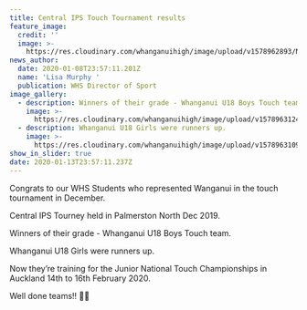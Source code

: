 ```yaml
---
title: Central IPS Touch Tournament results
feature_image:
  credit: ''
  image: >-
    https://res.cloudinary.com/whanganuihigh/image/upload/v1578962893/News/Tournament-December-both-teams.jpg
news_author:
  date: 2020-01-08T23:57:11.201Z
  name: 'Lisa Murphy '
  publication: WHS Director of Sport
image_gallery:
  - description: Winners of their grade - Whanganui U18 Boys Touch team.
    image: >-
      https://res.cloudinary.com/whanganuihigh/image/upload/v1578963124/News/Tournament_December_Boys_team.jpg
  - description: Whanganui U18 Girls were runners up.
    image: >-
      https://res.cloudinary.com/whanganuihigh/image/upload/v1578963109/News/Tournament_December_Girls_team.jpg
show_in_slider: true
date: 2020-01-13T23:57:11.237Z
---
```

Congrats to our WHS Students who represented Wanganui in the touch tournament in December.

Central IPS Tourney held in Palmerston North Dec 2019.

Winners of their grade - Whanganui U18 Boys Touch team.

Whanganui U18 Girls were runners up.

Now they’re training for the Junior National Touch Championships in Auckland 14th to 16th February 2020.

Well done teams!! 💚💛
